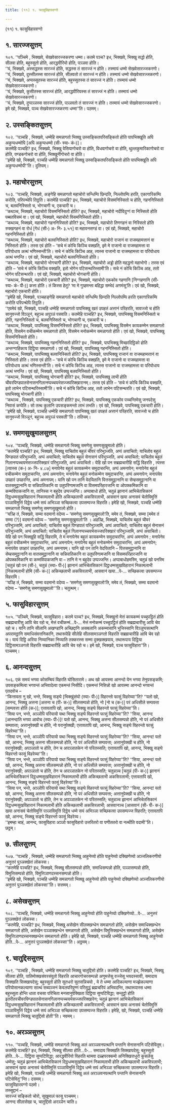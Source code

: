 ```yaml
---
title: (११) १. फासुविहारवग्गो

---
```

(११) १. फासुविहारवग्गो  


## १. सारज्जसुत्तम्

१०१. ‘‘पञ्चिमे , भिक्खवे, सेखवेसारज्जकरणा धम्मा। कतमे पञ्च? इध, भिक्खवे, भिक्खु सद्धो होति, सीलवा होति, बहुस्सुतो होति, आरद्धवीरियो होति, पञ्ञवा होति।  
‘‘यं, भिक्खवे, अस्सद्धस्स सारज्जं होति, सद्धस्स तं सारज्जं न होति। तस्मायं धम्मो सेखवेसारज्जकरणो।  
‘‘यं, भिक्खवे, दुस्सीलस्स सारज्जं होति, सीलवतो तं सारज्जं न होति। तस्मायं धम्मो सेखवेसारज्जकरणो।  
‘‘यं, भिक्खवे, अप्पस्सुतस्स सारज्जं होति, बहुस्सुतस्स तं सारज्जं न होति। तस्मायं धम्मो सेखवेसारज्जकरणो।  
‘‘यं, भिक्खवे, कुसीतस्स सारज्जं होति, आरद्धवीरियस्स तं सारज्जं न होति। तस्मायं धम्मो सेखवेसारज्जकरणो।  
‘‘यं, भिक्खवे, दुप्पञ्ञस्स सारज्जं होति, पञ्ञवतो तं सारज्जं न होति। तस्मायं धम्मो सेखवेसारज्जकरणो। इमे खो, भिक्खवे, पञ्च सेखवेसारज्जकरणा धम्मा’’ति। पठमम्।  


## २. उस्सङ्कितसुत्तम्

१०२. ‘‘पञ्चहि , भिक्खवे, धम्मेहि समन्नागतो भिक्खु उस्सङ्कितपरिसङ्कितो होति पापभिक्खूति अपि अकुप्पधम्मोपि [अपि अकुप्पधम्मो (सी॰ स्या॰ कं॰)]।  
कतमेहि पञ्चहि? इध, भिक्खवे, भिक्खु वेसियागोचरो वा होति, विधवागोचरो वा होति, थुल्लकुमारिकागोचरो वा होति, पण्डकगोचरो वा होति, भिक्खुनीगोचरो वा होति।  
‘‘इमेहि खो, भिक्खवे, पञ्चहि धम्मेहि समन्नागतो भिक्खु उस्सङ्कितपरिसङ्कितो होति पापभिक्खूति अपि अकुप्पधम्मोपी’’ति। दुतियम्।  


## ३. महाचोरसुत्तम्

१०३. ‘‘पञ्चहि, भिक्खवे, अङ्गेहि समन्नागतो महाचोरो सन्धिम्पि छिन्दति, निल्लोपम्पि हरति, एकागारिकम्पि करोति, परिपन्थेपि तिट्ठति। कतमेहि पञ्चहि? इध, भिक्खवे, महाचोरो विसमनिस्सितो च होति, गहननिस्सितो च, बलवनिस्सितो च, भोगचागी च, एकचारी च।  
‘‘कथञ्च, भिक्खवे, महाचोरो विसमनिस्सितो होति? इध, भिक्खवे, महाचोरो नदीविदुग्गं वा निस्सितो होति पब्बतविसमं वा। एवं खो, भिक्खवे, महाचोरो विसमनिस्सितो होति।  
‘‘कथञ्च, भिक्खवे, महाचोरो गहननिस्सितो होति? इध, भिक्खवे, महाचोरो तिणगहनं वा निस्सितो होति रुक्खगहनं वा रोधं [गेधं (सी॰) अ॰ नि॰ ३.५१] वा महावनसण्डं वा। एवं खो, भिक्खवे, महाचोरो गहननिस्सितो होति।  
‘‘कथञ्च, भिक्खवे, महाचोरो बलवनिस्सितो होति? इध, भिक्खवे, महाचोरो राजानं वा राजमहामत्तानं वा निस्सितो होति। तस्स एवं होति – ‘सचे मं कोचि किञ्चि वक्खति, इमे मे राजानो वा राजमहामत्ता वा परियोधाय अत्थं भणिस्सन्ती’ति। सचे नं कोचि किञ्चि आह, त्यस्स राजानो वा राजमहामत्ता वा परियोधाय अत्थं भणन्ति। एवं खो, भिक्खवे, महाचोरो बलवनिस्सितो होति।  
‘‘कथञ्च, भिक्खवे, महाचोरो भोगचागी होति? इध, भिक्खवे, महाचोरो अड्ढो होति महद्धनो महाभोगो। तस्स एवं होति – ‘सचे मं कोचि किञ्चि वक्खति, इतो भोगेन पटिसन्थरिस्सामी’ति। सचे नं कोचि किञ्चि आह, ततो भोगेन पटिसन्थरति। एवं खो, भिक्खवे, महाचोरो भोगचागी होति।  
‘‘कथञ्च, भिक्खवे, महाचोरो एकचारी होति? इध, भिक्खवे, महाचोरो एककोव गहणानि [निग्गहणानि (सी॰ स्या॰ कं॰ पी॰)] कत्ता होति। तं किस्स हेतु? ‘मा मे गुय्हमन्ता बहिद्धा सम्भेदं अगमंसू’ति। एवं खो, भिक्खवे, महाचोरो एकचारी होति।  
‘‘इमेहि खो, भिक्खवे, पञ्चहङ्गेहि समन्नागतो महाचोरो सन्धिम्पि छिन्दति निल्लोपम्पि हरति एकागारिकम्पि करोति परिपन्थेपि तिट्ठति।  
‘‘एवमेवं खो, भिक्खवे, पञ्चहि धम्मेहि समन्नागतो पापभिक्खु खतं उपहतं अत्तानं परिहरति, सावज्जो च होति सानुवज्जो विञ्ञूनं, बहुञ्च अपुञ्ञं पसवति। कतमेहि पञ्चहि? इध, भिक्खवे, पापभिक्खु विसमनिस्सितो च होति, गहननिस्सितो च, बलवनिस्सितो च, भोगचागी च, एकचारी च।  
‘‘कथञ्च, भिक्खवे, पापभिक्खु विसमनिस्सितो होति? इध, भिक्खवे, पापभिक्खु विसमेन कायकम्मेन समन्नागतो होति, विसमेन वचीकम्मेन समन्नागतो होति, विसमेन मनोकम्मेन समन्नागतो होति। एवं खो, भिक्खवे, पापभिक्खु विसमनिस्सितो होति।  
‘‘कथञ्च, भिक्खवे, पापभिक्खु गहननिस्सितो होति? इध , भिक्खवे, पापभिक्खु मिच्छादिट्ठिको होति अन्तग्गाहिकाय दिट्ठिया समन्नागतो। एवं खो, भिक्खवे, पापभिक्खु गहननिस्सितो होति।  
‘‘कथञ्च, भिक्खवे, पापभिक्खु बलवनिस्सितो होति? इध, भिक्खवे, पापभिक्खु राजानं वा राजमहामत्तानं वा निस्सितो होति। तस्स एवं होति – ‘सचे मं कोचि किञ्चि वक्खति, इमे मे राजानो वा राजमहामत्ता वा परियोधाय अत्थं भणिस्सन्ती’ति। सचे नं कोचि किञ्चि आह, त्यस्स राजानो वा राजमहामत्ता वा परियोधाय अत्थं भणन्ति। एवं खो, भिक्खवे, पापभिक्खु बलवनिस्सितो होति।  
‘‘कथञ्च, भिक्खवे, पापभिक्खु भोगचागी होति? इध, भिक्खवे, पापभिक्खु लाभी होति चीवरपिण्डपातसेनासनगिलानप्पच्चयभेसज्जपरिक्खारानम्। तस्स एवं होति – ‘सचे मं कोचि किञ्चि वक्खति, इतो लाभेन पटिसन्थरिस्सामी’ति। सचे नं कोचि किञ्चि आह, ततो लाभेन पटिसन्थरति। एवं खो, भिक्खवे, पापभिक्खु भोगचागी होति।  
‘‘कथञ्च , भिक्खवे, पापभिक्खु एकचारी होति? इध, भिक्खवे, पापभिक्खु एककोव पच्चन्तिमेसु जनपदेसु निवासं कप्पेति। सो तत्थ कुलानि उपसङ्कमन्तो लाभं लभति। एवं खो, भिक्खवे, पापभिक्खु एकचारी होति।  
‘‘इमेहि खो, भिक्खवे, पञ्चहि धम्मेहि समन्नागतो पापभिक्खु खतं उपहतं अत्तानं परिहरति, सावज्जो च होति सानुवज्जो विञ्ञूनं, बहुञ्च अपुञ्ञं पसवती’’ति। ततियम्।  


## ४. समणसुखुमालसुत्तम्

१०४. ‘‘पञ्चहि, भिक्खवे, धम्मेहि समन्नागतो भिक्खु समणेसु समणसुखुमालो होति।  
‘‘कतमेहि पञ्चहि? इध, भिक्खवे, भिक्खु याचितोव बहुलं चीवरं परिभुञ्जति, अप्पं अयाचितो; याचितोव बहुलं पिण्डपातं परिभुञ्जति, अप्पं अयाचितो; याचितोव बहुलं सेनासनं परिभुञ्जति, अप्पं अयाचितो; याचितोव बहुलं गिलानप्पच्चयभेसज्जपरिक्खारं परिभुञ्जति, अप्पं अयाचितो। येहि खो पन सब्रह्मचारीहि सद्धिं विहरति , त्यस्स [त्यास्स (क॰) अ॰ नि॰ ४.८७] मनापेनेव बहुलं कायकम्मेन समुदाचरन्ति, अप्पं अमनापेन; मनापेनेव बहुलं वचीकम्मेन समुदाचरन्ति, अप्पं अमनापेन; मनापेनेव बहुलं मनोकम्मेन समुदाचरन्ति, अप्पं अमनापेन; मनापंयेव उपहारं उपहरन्ति, अप्पं अमनापम्। यानि खो पन तानि वेदयितानि पित्तसमुट्ठानानि वा सेम्हसमुट्ठानानि वा वातसमुट्ठानानि वा सन्निपातिकानि वा उतुपरिणामजानि वा विसमपरिहारजानि वा ओपक्कमिकानि वा कम्मविपाकजानि वा, तानिस्स न बहुदेव उप्पज्जन्ति। अप्पाबाधो होति, चतुन्नं झानानं आभिचेतसिकानं दिट्ठधम्मसुखविहारानं निकामलाभी होति अकिच्छलाभी अकसिरलाभी, आसवानं खया अनासवं चेतोविमुत्तिं पञ्ञाविमुत्तिं दिट्ठेव धम्मे सयं अभिञ्ञा सच्छिकत्वा उपसम्पज्ज विहरति। इमेहि खो, भिक्खवे, पञ्चहि धम्मेहि समन्नागतो भिक्खु समणेसु समणसुखुमालो होति।  
‘‘यञ्हि तं, भिक्खवे, सम्मा वदमानो वदेय्य – ‘समणेसु समणसुखुमालो’ति, ममेव तं, भिक्खवे, सम्मा [ममेव तं सम्मा (?)] वदमानो वदेय्य – ‘समणेसु समणसुखुमालो’ति । अहञ्हि, भिक्खवे, याचितोव बहुलं चीवरं परिभुञ्जामि, अप्पं अयाचितो; याचितोव बहुलं पिण्डपातं परिभुञ्जामि, अप्पं अयाचितो; याचितोव बहुलं सेनासनं परिभुञ्जामि, अप्पं अयाचितो; याचितोव बहुलं गिलानप्पच्चयभेसज्जपरिक्खारं परिभुञ्जामि, अप्पं अयाचितो। येहि खो पन भिक्खूहि सद्धिं विहरामि, ते मं मनापेनेव बहुलं कायकम्मेन समुदाचरन्ति, अप्पं अमनापेन ; मनापेनेव बहुलं वचीकम्मेन समुदाचरन्ति, अप्पं अमनापेन; मनापेनेव बहुलं मनोकम्मेन समुदाचरन्ति, अप्पं अमनापेन; मनापंयेव उपहारं उपहरन्ति, अप्पं अमनापम्। यानि खो पन तानि वेदयितानि – पित्तसमुट्ठानानि वा सेम्हसमुट्ठानानि वा वातसमुट्ठानानि वा सन्निपातिकानि वा उतुपरिणामजानि वा विसमपरिहारजानि वा ओपक्कमिकानि वा कम्मविपाकजानि वा – तानि मे न बहुदेव उप्पज्जन्ति। अप्पाबाधोहमस्मि, चतुन्नं खो पनस्मि [चतुन्नं खो पन (सी॰), चतुन्नं (स्या॰ पी॰)] झानानं आभिचेतसिकानं दिट्ठधम्मसुखविहारानं निकामलाभी [निकामलाभी होमि (सी॰ क॰)] अकिच्छलाभी अकसिरलाभी, आसवानं खया…पे॰… सच्छिकत्वा उपसम्पज्ज विहरामि।  
‘‘यञ्हि तं, भिक्खवे, सम्मा वदमानो वदेय्य – ‘समणेसु समणसुखुमालो’ति, ममेव तं, भिक्खवे, सम्मा वदमानो वदेय्य – ‘समणेसु समणसुखुमालो’’’ति। चतुत्थम्।  


## ५. फासुविहारसुत्तम्

१०५. ‘‘पञ्चिमे, भिक्खवे, फासुविहारा। कतमे पञ्च? इध, भिक्खवे, भिक्खुनो मेत्तं कायकम्मं पच्चुपट्ठितं होति सब्रह्मचारीसु आवि चेव रहो च, मेत्तं वचीकम्मं…पे॰… मेत्तं मनोकम्मं पच्चुपट्ठितं होति सब्रह्मचारीसु आवि चेव रहो च। यानि तानि सीलानि अखण्डानि अच्छिद्दानि असबलानि अकम्मासानि भुजिस्सानि विञ्ञुप्पसत्थानि अपरामट्ठानि समाधिसंवत्तनिकानि, तथारूपेहि सीलेहि सीलसामञ्ञगतो विहरति सब्रह्मचारीहि आवि चेव रहो च। यायं दिट्ठि अरिया निय्यानिका निय्याति तक्करस्स सम्मा दुक्खक्खयाय, तथारूपाय दिट्ठिया दिट्ठिसामञ्ञगतो विहरति सब्रह्मचारीहि आवि चेव रहो च। इमे खो, भिक्खवे, पञ्च फासुविहारा’’ति। पञ्चमम्।  


## ६. आनन्दसुत्तम्

१०६. एकं समयं भगवा कोसम्बियं विहरति घोसितारामे। अथ खो आयस्मा आनन्दो येन भगवा तेनुपसङ्कमि; उपसङ्कमित्वा भगवन्तं अभिवादेत्वा एकमन्तं निसीदि। एकमन्तं निसिन्नो खो आयस्मा आनन्दो भगवन्तं एतदवोच –  
‘‘कित्तावता नु खो, भन्ते, भिक्खु सङ्घे [भिक्खुंसंघो (स्या॰ पी॰)] विहरन्तो फासुं विहरेय्या’’ति? ‘‘यतो खो, आनन्द, भिक्खु अत्तना [अत्तना च (पी॰ क॰)] सीलसम्पन्नो होति, नो [नो च (क॰)] परं अधिसीले सम्पवत्ता [सम्पवत्ता होति (क॰)]; एत्तावतापि खो, आनन्द, भिक्खु सङ्घे विहरन्तो फासुं विहरेय्या’’ति।  
‘‘सिया पन, भन्ते, अञ्ञोपि परियायो यथा भिक्खु सङ्घे विहरन्तो फासुं विहरेय्या’’ति? ‘‘सिया, आनन्द [आनन्दाति भगवा आवोच (स्या॰ पी॰)]! यतो खो, आनन्द, भिक्खु अत्तना सीलसम्पन्नो होति, नो परं अधिसीले सम्पवत्ता; अत्तानुपेक्खी च होति, नो परानुपेक्खी; एत्तावतापि खो, आनन्द, भिक्खु सङ्घे विहरन्तो फासुं विहरेय्या’’ति।  
‘‘सिया पन, भन्ते, अञ्ञोपि परियायो यथा भिक्खु सङ्घे विहरन्तो फासुं विहरेय्या’’ति? ‘‘सिया, आनन्द! यतो खो, आनन्द, भिक्खु अत्तना सीलसम्पन्नो होति, नो परं अधिसीले सम्पवत्ता; अत्तानुपेक्खी च होति, नो परानुपेक्खी; अपञ्ञातो च होति, तेन च अपञ्ञातकेन नो परितस्सति; एत्तावतापि खो, आनन्द, भिक्खु सङ्घे विहरन्तो फासुं विहरेय्या’’ति।  
‘‘सिया पन, भन्ते, अञ्ञोपि परियायो यथा भिक्खु सङ्घे विहरन्तो फासुं विहरेय्या’’ति? ‘‘सिया, आनन्द! यतो खो, आनन्द, भिक्खु अत्तना सीलसम्पन्नो होति, नो परं अधिसीले सम्पवत्ता; अत्तानुपेक्खी च होति, नो परानुपेक्खी; अपञ्ञातो च होति, तेन च अपञ्ञातकेन नो परितस्सति; चतुन्नञ्च [चतुन्नं (पी॰ क॰)] झानानं आभिचेतसिकानं दिट्ठधम्मसुखविहारानं निकामलाभी होति अकिच्छलाभी अकसिरलाभी; एत्तावतापि खो, आनन्द, भिक्खु सङ्घे विहरन्तो फासुं विहरेय्या’’ति।  
‘‘सिया पन, भन्ते, अञ्ञोपि परियायो यथा भिक्खु सङ्घे विहरन्तो फासुं विहरेय्या’’ति? ‘‘सिया, आनन्द! यतो खो, आनन्द, भिक्खु अत्तना सीलसम्पन्नो होति, नो परं अधिसीले सम्पवत्ता; अत्तानुपेक्खी च होति, नो परानुपेक्खी; अपञ्ञातो च होति, तेन च अपञ्ञातकेन नो परितस्सति; चतुन्नञ्च झानानं आभिचेतसिकानं दिट्ठधम्मसुखविहारानं निकामलाभी होति अकिच्छलाभी अकसिरलाभी; आसवानञ्च [आसवानं (सी॰ पी॰ क॰)] खया अनासवं चेतोविमुत्तिं पञ्ञाविमुत्तिं दिट्ठेव धम्मे सयं अभिञ्ञा सच्छिकत्वा उपसम्पज्ज विहरति; एत्तावतापि खो, आनन्द, भिक्खु सङ्घे विहरन्तो फासुं विहरेय्य।  
‘‘इमम्हा चाहं, आनन्द, फासुविहारा अञ्ञो फासुविहारो उत्तरितरो वा पणीततरो वा नत्थीति वदामी’’ति। छट्ठम्।  


## ७. सीलसुत्तम्

१०७. ‘‘पञ्चहि , भिक्खवे, धम्मेहि समन्नागतो भिक्खु आहुनेय्यो होति पाहुनेय्यो दक्खिणेय्यो अञ्जलिकरणीयो अनुत्तरं पुञ्ञक्खेत्तं लोकस्स।  
‘‘कतमेहि पञ्चहि? इध, भिक्खवे, भिक्खु सीलसम्पन्नो होति, समाधिसम्पन्नो होति, पञ्ञासम्पन्नो होति, विमुत्तिसम्पन्नो होति, विमुत्तिञाणदस्सनसम्पन्नो होति।  
‘‘इमेहि खो, भिक्खवे, पञ्चहि धम्मेहि समन्नागतो भिक्खु आहुनेय्यो होति पाहुनेय्यो दक्खिणेय्यो अञ्जलिकरणीयो अनुत्तरं पुञ्ञक्खेत्तं लोकस्सा’’ति। सत्तमम्।  


## ८. असेखसुत्तम्

१०८. ‘‘पञ्चहि, भिक्खवे, धम्मेहि समन्नागतो भिक्खु आहुनेय्यो होति पाहुनेय्यो दक्खिणेय्यो…पे॰… अनुत्तरं पुञ्ञक्खेत्तं लोकस्स।  
‘‘कतमेहि, पञ्चहि? इध, भिक्खवे, भिक्खु असेखेन सीलक्खन्धेन समन्नागतो होति, असेखेन समाधिक्खन्धेन समन्नागतो होति, असेखेन पञ्ञाक्खन्धेन समन्नागतो होति, असेखेन विमुत्तिक्खन्धेन समन्नागतो होति, असेखेन विमुत्तिञाणदस्सनक्खन्धेन समन्नागतो होति। इमेहि खो, भिक्खवे, पञ्चहि धम्मेहि समन्नागतो भिक्खु आहुनेय्यो होति…पे॰… अनुत्तरं पुञ्ञक्खेत्तं लोकस्सा’’ति। अट्ठमम्।  


## ९. चातुद्दिससुत्तम्

१०९. ‘‘पञ्चहि , भिक्खवे, धम्मेहि समन्नागतो भिक्खु चातुद्दिसो होति। कतमेहि पञ्चहि? इध, भिक्खवे, भिक्खु सीलवा होति, पातिमोक्खसंवरसंवुतो विहरति आचारगोचरसम्पन्नो अणुमत्तेसु वज्जेसु भयदस्सावी, समादाय सिक्खति सिक्खापदेसु; बहुस्सुतो होति सुतधरो सुतसन्निचयो , ये ते धम्मा आदिकल्याणा मज्झेकल्याणा परियोसानकल्याणा सात्थं सब्यञ्जनं केवलपरिपुण्णं परिसुद्धं ब्रह्मचरियं अभिवदन्ति, तथारूपास्स धम्मा बहुस्सुता होन्ति धाता वचसा परिचिता मनसानुपेक्खिता दिट्ठिया सुप्पटिविद्धा; सन्तुट्ठो होति इतरीतरचीवरपिण्डपातसेनासनगिलानप्पच्चयभेसज्जपरिक्खारेन; चतुन्नं झानानं आभिचेतसिकानं दिट्ठधम्मसुखविहारानं निकामलाभी होति अकिच्छलाभी अकसिरलाभी; आसवानं खया अनासवं चेतोविमुत्तिं पञ्ञाविमुत्तिं दिट्ठेव धम्मे सयं अभिञ्ञा सच्छिकत्वा उपसम्पज्ज विहरति। इमेहि, खो, भिक्खवे, पञ्चहि धम्मेहि समन्नागतो भिक्खु चातुद्दिसो होती’’ति। नवमम्।  


## १०. अरञ्ञसुत्तम्

११०. ‘‘पञ्चहि, भिक्खवे, धम्मेहि समन्नागतो भिक्खु अलं अरञ्ञवनपत्थानि पन्तानि सेनासनानि पटिसेवितुम्। कतमेहि पञ्चहि? इध, भिक्खवे, भिक्खु सीलवा होति…पे॰… समादाय सिक्खति सिक्खापदेसु; बहुस्सुतो होति…पे॰… दिट्ठिया सुप्पटिविद्धा; आरद्धवीरियो विहरति थामवा दळ्हपरक्कमो अनिक्खित्तधुरो कुसलेसु धम्मेसु; चतुन्नं झानानं आभिचेतसिकानं दिट्ठधम्मसुखविहारानं निकामलाभी होति अकिच्छलाभी अकसिरलाभी; आसवानं खया अनासवं चेतोविमुत्तिं पञ्ञाविमुत्तिं दिट्ठेव धम्मे सयं अभिञ्ञा सच्छिकत्वा उपसम्पज्ज विहरति। इमेहि खो, भिक्खवे, पञ्चहि धम्मेहि समन्नागतो भिक्खु अलं अरञ्ञवनपत्थानि पन्तानि सेनासनानि पटिसेवितु’’न्ति। दसमम्।  
फासुविहारवग्गो पठमो।  
तस्सुद्दानं –  
सारज्जं सङ्कितो चोरो, सुखुमालं फासु पञ्चमम्।  
आनन्द सीलासेखा च, चातुद्दिसो अरञ्ञेन चाति॥  